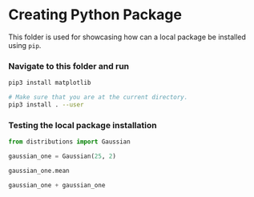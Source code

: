 # Creating Python Package

This folder is used for showcasing how can a local package be installed using `pip`.

### Navigate to this folder and run

```sh
pip3 install matplotlib

# Make sure that you are at the current directory.
pip3 install . --user
```

### Testing the local package installation

```py
from distributions import Gaussian

gaussian_one = Gaussian(25, 2)

gaussian_one.mean

gaussian_one + gaussian_one
```

